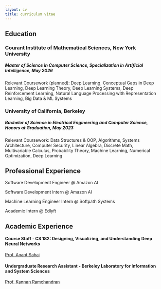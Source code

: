 ```yaml
---
layout: cv
title: curriculum vitae
---
```


## Education

### Courant Institute of Mathematical Sciences, New York University
##### _Master of Science in Computer Science, Specialization in Artificial Intelligence, May 2026_

Relevant Coursework (planned): Deep Learning, Conceptual Gaps in Deep Learning, Deep Learning Theory, Deep Learning Systems, Deep Reinforcement Learning, Natural Language Processing with Representation Learning, Big Data & ML Systems

### University of California, Berkeley
##### _Bachelor of Science in Electrical Engineering and Computer Science, Honors at Graduation, May 2023_

Relevant Coursework: Data Structures & OOP, Algorithms, Systems Architecture, Computer Security, Linear Algebra, Discrete Math, Multivariable Calculus, Probability Theory, Machine Learning, Numerical Optimization, Deep Learning

## Professional Experience

Software Development Engineer @ Amazon AI

Software Development Intern @ Amazon AI

Machine Learning Engineer Intern @ Softpath Systems

Academic Intern @ Edlyft

## Academic Experience

#### Course Staff - CS 182: Designing, Visualizing, and Understanding Deep Neural Networks

[Prof. Anant Sahai](https://vcresearch.berkeley.edu/faculty/anant-sahai)

#### Undergraduate Research Assistant - Berkeley Laboratory for Information and System Sciences

[Prof. Kannan Ramchandran](http://people.eecs.berkeley.edu/~kannanr/)
